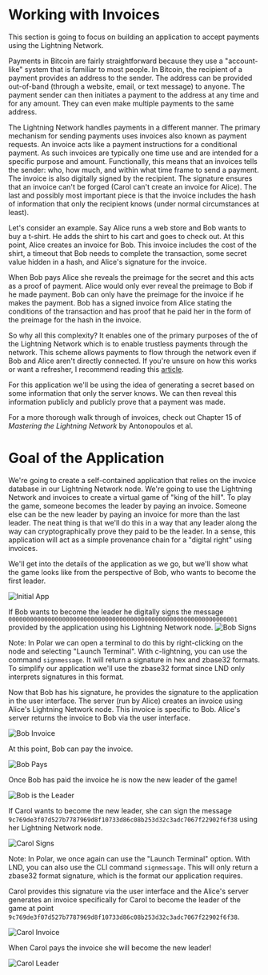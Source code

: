 # Working with Invoices

This section is going to focus on building an application to accept payments using the Lightning Network.

Payments in Bitcoin are fairly straightforward because they use a "account-like" system that is familiar to most people. In Bitcoin, the recipient of a payment provides an address to the sender. The address can be provided out-of-band (through a website, email, or text message) to anyone. The payment sender can then initiates a payment to the address at any time and for any amount. They can even make multiple payments to the same address.

The Lightning Network handles payments in a different manner. The primary mechanism for sending payments uses invoices also known as payment requests. An invoice acts like a payment instructions for a conditional payment. As such invoices are typically one time use and are intended for a specific purpose and amount. Functionally, this means that an invoices tells the sender: who, how much, and within what time frame to send a payment. The invoice is also digitally signed by the recipient. The signature ensures that an invoice can't be forged (Carol can't create an invoice for Alice). The last and possibly most important piece is that the invoice includes the hash of information that only the recipient knows (under normal circumstances at least).

Let's consider an example. Say Alice runs a web store and Bob wants to buy a t-shirt. He adds the shirt to his cart and goes to check out. At this point, Alice creates an invoice for Bob. This invoice includes the cost of the shirt, a timeout that Bob needs to complete the transaction, some secret value hidden in a hash, and Alice's signature for the invoice.

When Bob pays Alice she reveals the preimage for the secret and this acts as a proof of payment. Alice would only ever reveal the preimage to Bob if he made payment. Bob can only have the preimage for the invoice if he makes the payment. Bob has a signed invoice from Alice stating the conditions of the transaction and has proof that he paid her in the form of the preimage for the hash in the invoice.

So why all this complexity? It enables one of the primary purposes of the of the Lightning Network which is to enable trustless payments through the network. This scheme allows payments to flow through the network even if Bob and Alice aren't directly connected. If you're unsure on how this works or want a refresher, I recommend reading this [article](https://medium.com/@peter_r/visualizing-htlcs-and-the-lightning-networks-dirty-little-secret-cb9b5773a0).

For this application we'll be using the idea of generating a secret based on some information that only the server knows. We can then reveal this information publicly and publicly prove that a payment was made.

For a more thorough walk through of invoices, check out Chapter 15 of _Mastering the Lightning Network_ by Antonopoulos et al.

# Goal of the Application

We're going to create a self-contained application that relies on the invoice database in our Lightning Network node. We're going to use the Lightning Network and invoices to create a virtual game of "king of the hill". To play the game, someone becomes the leader by paying an invoice. Someone else can be the new leader by paying an invoice for more than the last leader. The neat thing is that we'll do this in a way that any leader along the way can cryptographically prove they paid to be the leader. In a sense, this application will act as a simple provenance chain for a "digital right" using invoices.

We'll get into the details of the application as we go, but we'll show what the game looks like from the perspective of Bob, who wants to become the first leader.

![Initial App](/images/ch2_app_01.png)

If Bob wants to become the leader he digitally signs the message `0000000000000000000000000000000000000000000000000000000000000001` provided by the application using his Lightning Network node.
![Bob Signs](/images/ch2_app_02.png)

Note: In Polar we can open a terminal to do this by right-clicking on the node and selecting "Launch Terminal". With c-lightning, you can use the command `signmessage`. It will return a signature in hex and zbase32 formats. To simplify our application we'll use the zbase32 format since LND only interprets signatures in this format.

Now that Bob has his signature, he provides the signature to the application in the user interface. The server (run by Alice) creates an invoice using Alice's Lightning Network node. This invoice is specific to Bob. Alice's server returns the invoice to Bob via the user interface.

![Bob Invoice](/images/ch2_app_03.png)

At this point, Bob can pay the invoice.

![Bob Pays](/images/ch2_app_04.png)

Once Bob has paid the invoice he is now the new leader of the game!

![Bob is the Leader](/images/ch2_app_05.png)

If Carol wants to become the new leader, she can sign the message `9c769de3f07d527b7787969d8f10733d86c08b253d32c3adc7067f22902f6f38` using her Lightning Network node.

![Carol Signs](/images/ch2_app_06.png)

Note: In Polar, we once again can use the "Launch Terminal" option. With LND, you can also use the CLI command `signmessage`. This will only return a zbase32 format signature, which is the format our application requires.

Carol provides this signature via the user interface and the Alice's server generates an invoice specifically for Carol to become the leader of the game at point `9c769de3f07d527b7787969d8f10733d86c08b253d32c3adc7067f22902f6f38`.

![Carol Invoice](/images/ch2_app_07.png)

When Carol pays the invoice she will become the new leader!

![Carol Leader](/images/ch2_app_08.png)
